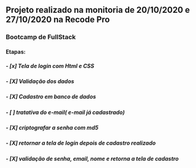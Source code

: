 ##   Projeto realizado na  monitoria de 20/10/2020 e 27/10/2020 na Recode Pro

 ###  Bootcamp de FullStack


####   Etapas:

  ##### - [x] Tela de login com Html e CSS
  ##### - [X] Validação dos dados
  ##### - [X] Cadastro em banco de dados
  ##### - [ ] tratativa do e-mail( e-mail já cadastrado)
  ##### - [X] criptografar a senha com md5
  ##### - [X] retornar a tela de login depois de cadastro realizado
  ##### - [X] validação de senha, email, nome e retorna a tela de cadastro
  
    

